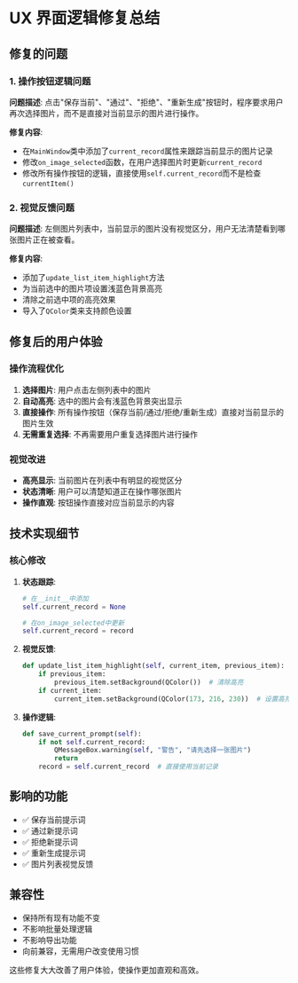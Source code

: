 # UX 界面逻辑修复总结

## 修复的问题

### 1. 操作按钮逻辑问题
**问题描述**: 点击"保存当前"、"通过"、"拒绝"、"重新生成"按钮时，程序要求用户再次选择图片，而不是直接对当前显示的图片进行操作。

**修复内容**:
- 在`MainWindow`类中添加了`current_record`属性来跟踪当前显示的图片记录
- 修改`on_image_selected`函数，在用户选择图片时更新`current_record`
- 修改所有操作按钮的逻辑，直接使用`self.current_record`而不是检查`currentItem()`

### 2. 视觉反馈问题
**问题描述**: 左侧图片列表中，当前显示的图片没有视觉区分，用户无法清楚看到哪张图片正在被查看。

**修复内容**:
- 添加了`update_list_item_highlight`方法
- 为当前选中的图片项设置浅蓝色背景高亮
- 清除之前选中项的高亮效果
- 导入了`QColor`类来支持颜色设置

## 修复后的用户体验

### 操作流程优化
1. **选择图片**: 用户点击左侧列表中的图片
2. **自动高亮**: 选中的图片会有浅蓝色背景突出显示
3. **直接操作**: 所有操作按钮（保存当前/通过/拒绝/重新生成）直接对当前显示的图片生效
4. **无需重复选择**: 不再需要用户重复选择图片进行操作

### 视觉改进
- **高亮显示**: 当前图片在列表中有明显的视觉区分
- **状态清晰**: 用户可以清楚知道正在操作哪张图片
- **操作直观**: 按钮操作直接对应当前显示的内容

## 技术实现细节

### 核心修改
1. **状态跟踪**: 
   ```python
   # 在__init__中添加
   self.current_record = None
   
   # 在on_image_selected中更新
   self.current_record = record
   ```

2. **视觉反馈**:
   ```python
   def update_list_item_highlight(self, current_item, previous_item):
       if previous_item:
           previous_item.setBackground(QColor())  # 清除高亮
       if current_item:
           current_item.setBackground(QColor(173, 216, 230))  # 设置高亮
   ```

3. **操作逻辑**:
   ```python
   def save_current_prompt(self):
       if not self.current_record:
           QMessageBox.warning(self, "警告", "请先选择一张图片")
           return
       record = self.current_record  # 直接使用当前记录
   ```

## 影响的功能
- ✅ 保存当前提示词
- ✅ 通过新提示词  
- ✅ 拒绝新提示词
- ✅ 重新生成提示词
- ✅ 图片列表视觉反馈

## 兼容性
- 保持所有现有功能不变
- 不影响批量处理逻辑
- 不影响导出功能
- 向前兼容，无需用户改变使用习惯

这些修复大大改善了用户体验，使操作更加直观和高效。 